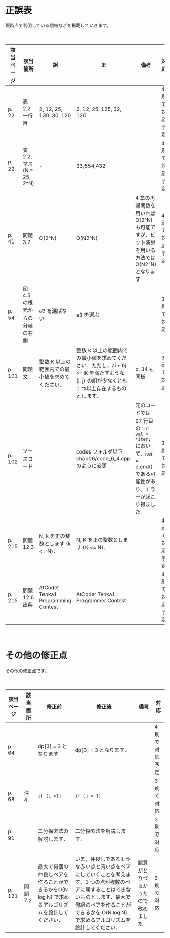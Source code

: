# 正誤表

現時点で判明している誤植などを掲載していきます。

　

| 該当ページ | 該当箇所                      | 誤                                              | 正                                                           | 備考                                                         | 対応           |
| ---------- | ----------------------------- | ----------------------------------------------- | ------------------------------------------------------------ | ------------------------------------------------------------ | -------------- |
| p. 22      | 表 2.2 一行目                 | 2, 12, 25, 130, 30, 120                         | 2, 12, 25, 125, 32, 120                                      |                                                              | 4 刷で対応予定 |
| P. 22      | 表 2.2, マス (N = 25, 2^N)    | -                                               | 33,554,432                                                   |                                                              | 4 刷で対応予定 |
| p. 41      | 問題 3.7                      | O(2^N)                                          | O(N2^N)                                                      | 4 章の再帰関数を用いれば O(2^N) も可能ですが、ビット演算を用いる方法では O(N2^N) となります | 4 刷で対応予定 |
| p. 54      | 図 4.5 の根元からの分岐の右側 | a3 を選ばない                                   | a3 を選ぶ                                                    |                                                              | 3 刷で対応     |
| p. 101     | 問題文                        | 整数 K 以上の範囲内での最小値を求めてください． | 整数 K 以上の範囲内での最小値を求めてください．ただし，ai + bj >= K を満たすような (i, j) の組が少なくとも 1 つ以上存在するものとします． | p. 34 も同様                                                 | 3 刷で対応     |
| p. 102     | ソースコード                  |                                                 | codes フォルダ以下 chap06/code_6_4.cpp のように変更          | 元のコードでは 27 行目の `int val = *iter;` において、iter = b.end() である可能性があり、エラーが起こり得ました | 3 刷で対応     |
| p. 215     | 問題 12.3                     | N, k を正の整数とします (k <= N)．              | N, K を正の整数とします (K <= N)．                           |                                                              | 4 刷で対応予定 |
| p. 215     | 問題 12.6 出典                | AtCodet Tenka1 Programming Contest              | AtCoder Tenka1 Programmer Contest                            |                                                              | 4 刷で対応予定 |



　

# その他の修正点

その他の修正点です。

　

| 該当ページ | 該当箇所 | 修正前                                                       | 修正後                                                       | 備考                               | 対応           |
| ---------- | -------- | ------------------------------------------------------------ | ------------------------------------------------------------ | ---------------------------------- | -------------- |
| p. 64      |          | dp[3] = 3 となります                                         | dp[3] = 3 となります．                                       |                                    | 4 刷で対応予定 |
| p. 68      | 注 4     | `if (i >1)`                                                  | `if (i > 1)`                                                 |                                    | 3 刷で対応     |
| p. 91      |          | 二分探索法の解説します．                                     | 二分探索法を解説します．                                     |                                    | 3 刷で対応     |
| p. 121     | 問題 7.2 | 最大で何個の仲良しペアを作ることができるかをO(N log N) で求めるアルゴリズムを設計してください． | いま，仲良しであるような赤い点と青い点をペアにしていくことを考えます．1 つの点が複数のペアに属することはできないものとします．最大で何組のペアを作ることができるかを O(N log N) で求めるアルゴリズムを設計してください． | 題意がとりづらかったので改めました | 3 刷で対応     |



